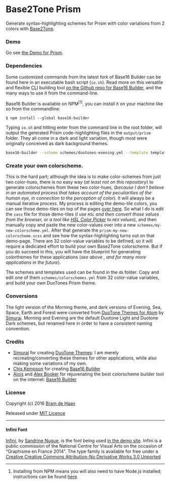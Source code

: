 # Base2Tone Prism
Generate syntax-highlighting schemes for Prism with color variations from 2 colors with [Base2Tone](http://github.com/atelierbram/Base2Tone).

### Demo
Go see [the Demo for Prism](http://atelierbram.github.io/Base2Tone-prism/demo/evening/dark/).

### Dependencies
 Some customized commands from the latest fork of Base16 Builder can be found here in an executable bash script (`io.sh`). Read more on this versatile and flexible <abbr title="Command Line Interface">CLI</abbr> building tool [on the Github repo for Base16 Builder](https://github.com/base16-builder/base16-builder), and the many ways to use it from the command-line.

Base16 Builder is available on NPM<sup>[1]</sup>, you can install it on your machine like so from the commandline:

```
$ npm install --global base16-builder
```

Typing `io.sh` and hitting enter from the command line in the root folder, will output the gererated Prism code-highlighting files in the `output/prism` folder. They all come in a dark and light variation, though most were originally conceived as dark background themes.

```bash
base16-builder --scheme schemes/duotones-evening.yml --template templates/prism/dark.ejs > output/prism/prism-duotones-evening-dark.css
```

### Create your own colorscheme.
This is the hard part; although the idea is to make color-schemes from just two color-hues, there is no easy way (_at least not on this repository_) to generate colorschemes from these two color-hues, (_because I don’t believe in an automated process that takes account of the peculiarities of the human eye, in connection to the perception of color_). It will always be a manual iterative process. My process is editing the demo-tile colors, you can see those demo-tiles on top of the pages [over here](http://atelierbram.github.io/Base2Tone-prism/demo/evening/dark/). So what I do is edit the `sass` file for those demo-tiles (_I use `HSL` and then convert those values from the browser, or a tool like [HSL Color Picker](http://hslpicker.com/) to `HEX` values_), and then manually copy and paste the new color-values over into a new `schemes/my-new-colorscheme.yml`. After that generate the `prism-my-new-colorscheme.scss` and see how the syntax-highlighting turns out on that demo-page. There are 32 color-value variables to be defined, so it will require a dedicated effort to build your own Base2Tone colorscheme. But if you do succeed in this, you will have the blueprint for generating colorthemes for these applications (_see above , and for many more applications in the future_).

The schemes and templates used can be found in the `db` folder. Copy and edit one of them `schemes/colorschemes.yml` from 32 color-value variables, and build your own DuoTones Prism theme.

### Conversions
The light version of the Morning theme, and dark versions of Evening, Sea, Space, Earth and Forest were converted from [DuoTone Themes for Atom](http://simurai.com/projects/2016/01/01/duotone-themes) by [Simurai](http//simurai.com). Morning and Evening are the default Duotone Light and Duotone Dark schemes, but renamed here in order to have a consistent naming convention.

### Credits
- [Simurai](http//simurai.com) for creating [DuoTone Themes](http://simurai.com/projects/2016/01/01/duotone-themes): I am merely recreating/converting these themes for other applications, while also making some variations of my own.
- [Chis Kempson](http://github.com/chriskempson) for creating [Base16 Builder](http://http://github.com/chriskempson/base16-builder)
- [Alois](https://github.com/aloisdg) and [Alex Booker](https://github.com/alexbooker) for rejuvenating the best colorscheme builder tool on the internet: [Base16 Builder](https://github.com/base16-builder/base16-builder)

### License
Copyright (c) 2016 [Bram de Haan](http://atelierbramdehaan.nl/)

Released under [MIT Licence](http://atelierbram.mit-license.org)

---

#### Infini Font
[Infini](http://www.cnap.graphismeenfrance.fr/infini/en/), by [Sandrine Nugue](//www.sandrinenugue.com/), is the font being used [in the demo site](http://base2t.one). Infini is a public commission of the National Centre for Visual Arts on the occasion of “Graphisme en France 2014”. The type family is available for free under a [Creative Creative Commons Attribution-No Derivative Works 3.0 Unported](http://creativecommons.org/licenses/by-nd/3.0/)

---

1. Installing from NPM means you will also need to have Node.js installed; instructions can be found [here](https://docs.npmjs.com/getting-started/installing-node).
